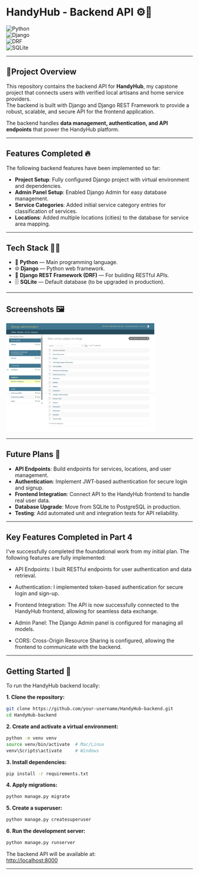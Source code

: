 # HandyHub - Backend API ⚙️🐍

![Python](https://img.shields.io/badge/Python-3.10+-blue?logo=python&logoColor=white)  
![Django](https://img.shields.io/badge/Django-4.x-green?logo=django&logoColor=white)  
![DRF](https://img.shields.io/badge/Django%20REST%20Framework-3.x-red?logo=django&logoColor=white)  
![SQLite](https://img.shields.io/badge/Database-SQLite-lightgrey?logo=sqlite&logoColor=white)  

---

## 📌Project Overview  
This repository contains the backend API for **HandyHub**, my capstone project that connects users with verified local artisans and home service providers.  
The backend is built with Django and Django REST Framework to provide a robust, scalable, and secure API for the frontend application.  

The backend handles **data management, authentication, and API endpoints** that power the HandyHub platform.  

---

## Features Completed 🔥  
The following backend features have been implemented so far:  

- **Project Setup**: Fully configured Django project with virtual environment and dependencies.  
- **Admin Panel Setup**: Enabled Django Admin for easy database management.  
- **Service Categories**: Added initial service category entries for classification of services.  
- **Locations**: Added multiple locations (cities) to the database for service area mapping.  

---

## Tech Stack 👩‍💻 

- 🐍 **Python** — Main programming language.  
- 🌐 **Django** — Python web framework.  
- 🔗 **Django REST Framework (DRF)** — For building RESTful APIs.  
- 🗄️ **SQLite** — Default database (to be upgraded in production).  

---

## Screenshots 🖼️ 
<img src="https://github.com/gemgeek/gems-digital-journal/blob/main/assets/Django%20Admin%20Panel.jpeg" alt="DAP" width="400">

---

## Future Plans 🔮 
- **API Endpoints**: Build endpoints for services, locations, and user management.  
- **Authentication**: Implement JWT-based authentication for secure login and signup.  
- **Frontend Integration**: Connect API to the HandyHub frontend to handle real user data.  
- **Database Upgrade**: Move from SQLite to PostgreSQL in production.  
- **Testing**: Add automated unit and integration tests for API reliability.  

---

## Key Features Completed in Part 4
I've successfully completed the foundational work from my initial plan. The following features are fully implemented:

- API Endpoints: I built RESTful endpoints for user authentication and data retrieval.

- Authentication: I implemented token-based authentication for secure login and sign-up.

- Frontend Integration: The API is now successfully connected to the HandyHub frontend, allowing for seamless data exchange.

- Admin Panel: The Django Admin panel is configured for managing all models.

- CORS: Cross-Origin Resource Sharing is configured, allowing the frontend to communicate with the backend.

---

## Getting Started 🔰 

To run the HandyHub backend locally:  

**1. Clone the repository:**  
```bash  
git clone https://github.com/your-username/HandyHub-backend.git  
cd HandyHub-backend  
```  

**2. Create and activate a virtual environment:**  
```bash  
python -m venv venv  
source venv/bin/activate  # Mac/Linux  
venv\Scripts\activate     # Windows  
```  

**3. Install dependencies:**  
```bash  
pip install -r requirements.txt  
```  

**4. Apply migrations:**  
```bash  
python manage.py migrate  
```  

**5. Create a superuser:**  
```bash  
python manage.py createsuperuser  
```  

**6. Run the development server:**  
```bash  
python manage.py runserver  
```  

The backend API will be available at:  
[http://localhost:8000](http://localhost:8000)  

---  
